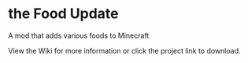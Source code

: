 # the Food Update
A mod that adds various foods to Minecraft

View the Wiki for more information or click the project link to download.
